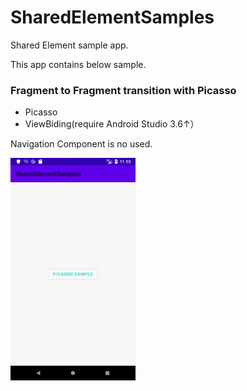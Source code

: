 # SharedElementSamples
Shared Element sample app. 

This app contains below sample.

### Fragment to Fragment transition with Picasso
- Picasso
- ViewBiding(require Android Studio 3.6↑）

Navigation Component is no used.

<img src="https://github.com/n-seki/SharedElementSamples/blob/master/sharedElementPicasso.gif" width="200">
